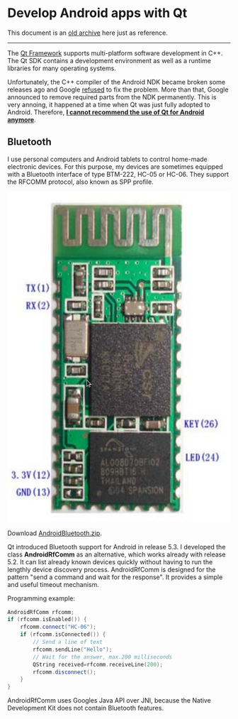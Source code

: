 # Develop Android apps with Qt

This document is an [old archive][1] here just as reference.

---
The [Qt Framework](https://www.qt.io/) supports multi-platform software
development in C++. The Qt SDK contains a development environment
as well as a runtime libraries for many operating systems.

Unfortunately, the C++ compiler of the Android NDK became broken
some releases ago and Google [refused][2] to fix the problem.
More than that, Google announced to remove required parts from the NDK permanently.
This is very annoing, it happened at a time when Qt
was just fully adopted to Android.
Therefore, <b><u>I cannot recommend the use of Qt for Android anymore</u></b>.

## Bluetooth

I use personal computers and Android tablets
to control home-made electronic devices. For this purpose,
my devices are sometimes equipped with a Bluetooth interface of type BTM-222,
HC-05 or HC-06. They support the RFCOMM protocol, also known as SPP profile.

![Bluetooth Module HC-06 ](hc-06.jpg)

Download [AndroidBluetooth.zip](AndroidBluetooth.zip).

Qt introduced Bluetooth support for Android in release 5.3.
I developed the class **AndroidRfComm** as an alternative, which works already
with release 5.2. It can list already known devices quickly without having
to run the lengthly device discovery process.
AndroidRfComm is designed for the pattern
"send a command and wait for the response".
It provides a simple and useful timeout mechanism.

Programming example:

```cpp
AndroidRfComm rfcomm;
if (rfcomm.isEnabled()) {
    rfcomm.connect("HC-06");
    if (rfcomm.isConnected()) {
        // Send a line of text
        rfcomm.sendLine("Hello");
        // Wait for the answer, max.200 milliseconds
        QString received=rfcomm.receiveLine(200);  
        rfcomm.disconnect();
    }
}
```
AndroidRfComm uses Googles Java API over JNI,
because the Native Development Kit does not contain Bluetooth features.


[1]: http://web.archive.org/web/20170101022052/http://stefanfrings.de/android_qt/index-en.html
[2]: https://github.com/android-ndk/ndk/issues/67
